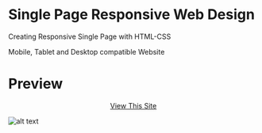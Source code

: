 # Single Page Responsive Web Design

Creating Responsive Single Page with HTML-CSS

Mobile, Tablet and Desktop compatible Website


# Preview

<p align="center">
<a href="https://furkan-can.github.io/SinglePage-Responsive-WebDesign/" >View This Site</a>
</p>

![alt text](https://user-images.githubusercontent.com/79963893/174858502-6f94d4cf-9841-44e8-9eb5-9b11784051bb.png)
